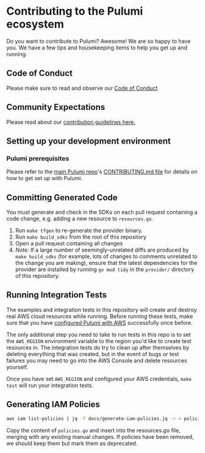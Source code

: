 # Contributing to the Pulumi ecosystem

Do you want to contribute to Pulumi? Awesome! We are so happy to have you.
We have a few tips and housekeeping items to help you get up and running.

## Code of Conduct

Please make sure to read and observe our [Code of Conduct](./CODE-OF-CONDUCT.md)

## Community Expectations

Please read about our [contribution guidelines here.](https://github.com/pulumi/pulumi/blob/master/CONTRIBUTING.md#communications)

## Setting up your development environment

### Pulumi prerequisites

Please refer to the [main Pulumi repo](https://github.com/pulumi/pulumi/)'s [CONTRIBUTING.md file](
<https://github.com/pulumi/pulumi/blob/master/CONTRIBUTING.md#developing>) for details on how to get set up with Pulumi.

## Committing Generated Code

You must generate and check in the SDKs on each pull request containing a code change, e.g. adding a new resource to `resources.go`.

1. Run `make tfgen` to re-generate the provider binary.
1. Run `make build_sdks` from the root of this repository
1. Open a pull request containing all changes
1. *Note:* If a large number of seemingly-unrelated diffs are produced by `make build_sdks` (for example, lots of changes to comments unrelated to the change you are making), ensure that the latest dependencies for the provider are installed by running `go mod tidy` in the `provider/` directory of this repository.

## Running Integration Tests

The examples and integration tests in this repository will create and destroy real AWS
cloud resources while running. Before running these tests, make sure that you have
[configured Pulumi with AWS](https://pulumi.io/install/aws.html) successfully once before.

The only additional step you need to take to run tests in this repo is to set the
`AWS_REGION` environment variable to the region you'd like to create test resources in.
The integration tests do try to clean up after themselves by deleting everything that was
created, but in the event of bugs or test failures you may need to go into the AWS Console
and delete resources yourself.

Once you have set `AWS_REGION` and configured your AWS credentials, `make test` will run your integration tests.

## Generating IAM Policies

```bash
aws iam list-policies | jq -f docs/generate-iam-policies.jq -r > policies.go
```

Copy the content of `policies.go` and insert into the resources.go file, merging with any existing manual changes. If policies have been removed, we should keep them but mark them as deprecated.
